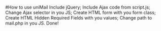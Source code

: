 #How to use uniMail
Include jQuery;
Include Ajax code from script.js;
Change Ajax selector in you JS;
Create HTML form with you form class;
Create HTML Hidden Required Fields with you values;
Change path to mail.php in you JS.
Done!
